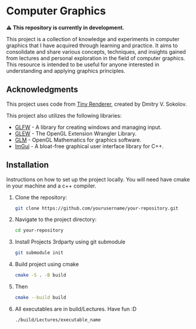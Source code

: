 # Computer Graphics

**⚠️ This repository is currently in development.**

This project is a collection of knowledge and experiments in computer graphics that I have acquired through learning and practice. It aims to consolidate and share various concepts, techniques, and insights gained from lectures and personal exploration in the field of computer graphics. This resource is intended to be useful for anyone interested in understanding and applying graphics principles.

## Acknowledgments

This project uses code from [Tiny Renderer](https://github.com/ssloy/tinyrenderer), created by Dmitry V. Sokolov. 

This project also utilizes the following libraries:
- [GLFW](https://www.glfw.org/) - A library for creating windows and managing input.
- [GLEW](http://glew.sourceforge.net/) - The OpenGL Extension Wrangler Library.
- [GLM](https://github.com/g-truc/glm) - OpenGL Mathematics for graphics software.
- [ImGui](https://github.com/ocornut/imgui) - A bloat-free graphical user interface library for C++.

## Installation

Instructions on how to set up the project locally. You will need have cmake in your machine and a c++ compiler.

1. Clone the repository:
    ```sh
    git clone https://github.com/yourusername/your-repository.git
    ```
2. Navigate to the project directory:
    ```sh
    cd your-repository
    ```
3. Install Projects 3rdparty using git submodule
    ```sh
    git submodule init
    ```
4. Build project using cmake
    ```sh
    cmake -S . -B build
    ```
5. Then
	```sh
    cmake --build build
    ```
6. All executables are in build/Lectures. Have fun :D
	```sh
    ./build/Lectures/executable_name
    ```
